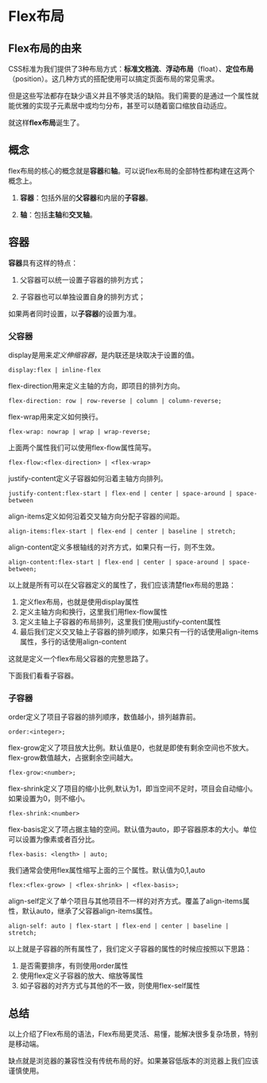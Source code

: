 # Flex布局

## Flex布局的由来

CSS标准为我们提供了3种布局方式：**标准文档流**、**浮动布局**（float）、**定位布局**（position）。这几种方式的搭配使用可以搞定页面布局的常见需求。

但是这些写法都存在缺少语义并且不够灵活的缺陷。我们需要的是通过一个属性就能优雅的实现子元素居中或均匀分布，甚至可以随着窗口缩放自动适应。

就这样**flex布局**诞生了。

## 概念

flex布局的核心的概念就是**容器**和**轴**。可以说flex布局的全部特性都构建在这两个概念上。

1. **容器**：包括外层的**父容器**和内层的**子容器**。

2. **轴**：包括**主轴**和**交叉轴**。

## 容器

**容器**具有这样的特点：
1. 父容器可以统一设置子容器的排列方式；

2. 子容器也可以单独设置自身的排列方式；

如果两者同时设置，以**子容器**的设置为准。

### 父容器

display是用来*定义伸缩容器*，是内联还是块取决于设置的值。

```
display:flex | inline-flex  
```  

flex-direction用来定义主轴的方向，即项目的排列方向。

```
flex-direction: row | row-reverse | column | column-reverse;    
```

flex-wrap用来定义如何换行。

```
flex-wrap: nowrap | wrap | wrap-reverse;
```

上面两个属性我们可以使用flex-flow属性简写。

```
flex-flow:<flex-direction> | <flex-wrap>
```

justify-content定义子容器如何沿着主轴方向排列。

```
justify-content:flex-start | flex-end | center | space-around | space-between 
```

align-items定义如何沿着交叉轴方向分配子容器的间距。

```
align-items:flex-start | flex-end | center | baseline | stretch;
```

align-content定义多根轴线的对齐方式，如果只有一行，则不生效。

```
align-content:flex-start | flex-end | center | space-around | space-between;
```

以上就是所有可以在父容器定义的属性了，我们应该清楚flex布局的思路：

1. 定义flex布局，也就是使用display属性
2. 定义主轴方向和换行，这里我们用flex-flow属性
3. 定义主轴上子容器的布局排列，这里我们使用justify-content属性
4. 最后我们定义交叉轴上子容器的排列顺序，如果只有一行的话使用align-items属性，多行的话使用align-content

这就是定义一个flex布局父容器的完整思路了。

下面我们看看子容器。

### 子容器

order定义了项目子容器的排列顺序，数值越小，排列越靠前。

```
order:<integer>;
```

flex-grow定义了项目放大比例。默认值是0，也就是即使有剩余空间也不放大。flex-grow数值越大，占据剩余空间越大。

```
flex-grow:<number>;
```

flex-shrink定义了项目的缩小比例,默认为1，即当空间不足时，项目会自动缩小。如果设置为0，则不缩小。

```
flex-shrink:<number>
```

flex-basis定义了项占据主轴的空间。默认值为auto，即子容器原本的大小。单位可以设置为像素或者百分比。

```
flex-basis: <length> | auto;
```

我们通常会使用flex属性缩写上面的三个属性。默认值为0,1,auto

```
flex:<flex-grow> | <flex-shrink> | <flex-basis>;
```

align-self定义了单个项目与其他项目不一样的对齐方式。覆盖了align-items属性，默认auto，继承了父容器align-items属性。

```
align-self: auto | flex-start | flex-end | center | baseline | stretch;
```
以上就是子容器的所有属性了，我们定义子容器的属性的时候应按照以下思路：

1. 是否需要排序，有则使用order属性
2. 使用flex定义子容器的放大、缩放等属性
3. 如子容器的对齐方式与其他的不一致，则使用flex-self属性


## 总结

以上介绍了Flex布局的语法，Flex布局更灵活、易懂，能解决很多复杂场景，特别是移动端。

缺点就是浏览器的兼容性没有传统布局的好。如果兼容低版本的浏览器上我们应该谨慎使用。